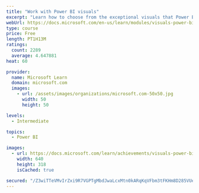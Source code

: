 ```yaml
---
title: "Work with Power BI visuals"
excerpt: "Learn how to choose from the exceptional visuals that Power BI makes available to you. Formatting visuals will direct the user’s attention to exactly where you want it, while helping to make the visual easier to read and interpret. You will also learn about how to use key performance indicators (KPIs)."
webUrl: https://docs.microsoft.com/en-us/learn/modules/visuals-power-bi/
type: course
price: Free
length: PT1H13M
ratings:
  count: 2289
  average: 4.647881
heat: 60

provider:
  name: Microsoft Learn
  domain: microsoft.com
  images:
    - url: /assets/images/organizations/microsoft.com-50x50.jpg
      width: 50
      height: 50

levels:
  - Intermediate

topics:
  - Power BI

images:
  - url: https://docs.microsoft.com/learn/achievements/visuals-power-bi-social.png
    width: 640
    height: 318
    isCached: true

secured: "/Z3wiTTeVMvIrZxi9R7VGPTgMbdJwaLcxMtn0kARqKqVFbm3tFKHm8D285VUeAtU8M9uNMmFQPRAuu6l5y+HRoq/H91gi8GKWv1L7mbM7nLPCDBoRjw1nbnFEdl+U6C6dPUyTPx1zD85hxO5a1fGoHpHszgae1DcksmTnXc1OISTepHpSGsM28Br0l0nRs9sNDnChVMixL0V+ma5foCOkDQrVLSu1MnP7l6ZdxTm4XOk7VVlt2o5/BrAIp5jiGjmHM7qhpln0GC5NOTh2IQX/3oRI0jvtsiWtGZ1OT+xb1eHKnOVQ8zBie8e7RKvccgljFzGvLBwJhyJQKEfoCD7+Yc40nStzF6UUlVDR9dUCGhjoq/gYILsM7D/Zkhl2XRw461NfAXN7VI8UjmIo3tmSj91DFC2AtguPRXaMnBkZTQ=;K05BW+a6VP/vsn+iD2Ohtg=="
---
```


